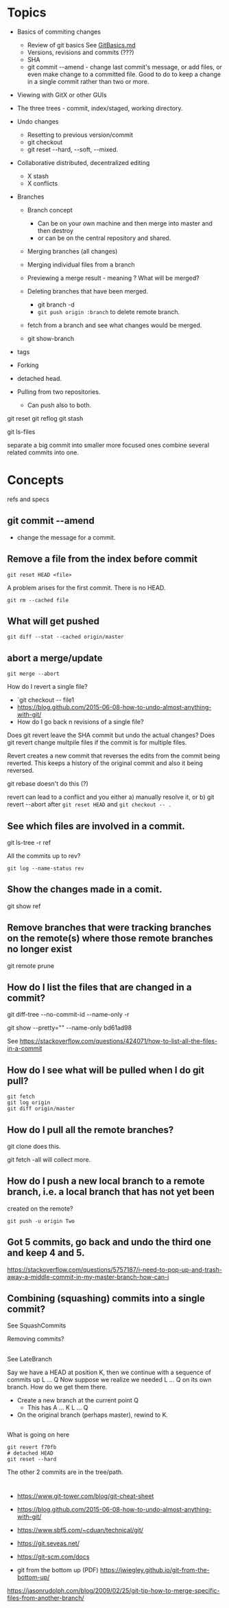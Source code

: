 # Topics

+ Basics of commiting changes
  + Review of git basics See [GitBasics.md](GitBasics.md)
  + Versions, revisions and commits (???)
  + SHA
  + git commit --amend - change last commit's message, or add files, or even make change to a
    committed file.  Good to do to keep a change in a single commit rather than two or more.
+ Viewing with GitX or other GUIs
+ The three trees - commit, index/staged, working directory.
+ Undo changes
  + Resetting to previous version/commit
  + git checkout
  + git reset --hard, --soft, --mixed.
+ Collaborative distributed, decentralized editing
   + X stash
   + X conflicts
+ Branches
  + Branch concept
     + Can be on your own machine and then merge into master and then destroy
	 + or can be on the central repository and shared.
  + Merging branches (all changes)
  + Merging individual files from a branch
  + Previewing a merge result - meaning ?  What will be merged?
  + Deleting branches that have been merged.
    + git branch -d <branch name>
	+ `git push origin :branch` to delete remote branch.

  + fetch from a branch and see what changes would be merged.
  + git show-branch
  
+ tags
+ Forking

+ detached head.

+ Pulling from two repositories.
  + Can push also to both.

git reset
git reflog
git stash


git ls-files


separate a big commit into smaller more focused ones
combine several related commits into one.


# Concepts
refs and specs

## git commit --amend
  +  change the message for a commit.

## Remove a file from the index before commit

```
git reset HEAD <file>
```

A problem arises for the first commit.
There is no HEAD. 
```
git rm --cached file
```

## What will get pushed
```
git diff --stat --cached origin/master
```

## abort a merge/update
```
git merge --abort
```

How do I revert a single file?
 + `git checkout -- file1 
 + https://blog.github.com/2015-06-08-how-to-undo-almost-anything-with-git/
 + How do I go back n revisions of a single file?
 
 Does git revert leave the SHA commit but undo the actual changes?
 Does git revert change multpile files if the commit is for multiple files.
 
 
 
Revert creates a new commit that reverses the edits from the commit being reverted.
This keeps a history of the original commit and also it being reversed.

git rebase doesn't do this (?)


revert can lead to a conflict and you either a) manually resolve it, 
or b) git revert --abort after `git reset HEAD` and `git checkout -- .`
 

## See which files are involved in a commit.
git ls-tree -r ref


All the commits up to rev?
```
git log --name-status rev
```



## Show the changes made in a comit.
git show ref


## Remove branches that were tracking branches on the remote(s) where those remote branches no   longer exist
 git remote prune <remote>

## How do I list the files that are changed in a commit?

git diff-tree --no-commit-id --name-only -r

git show --pretty="" --name-only bd61ad98   

See https://stackoverflow.com/questions/424071/how-to-list-all-the-files-in-a-commit
 
 

## How do I see what will be pulled when I do git pull?
```
git fetch
git log origin
git diff origin/master
```

## How do I pull all the remote branches?
git clone does this.

git fetch -all will collect more.


## How do I push a new local branch to a remote branch, i.e. a local branch that has not yet been
created on the remote?
```
git push -u origin Two
```


## Got 5 commits, go back and undo the third one and keep 4 and 5.

https://stackoverflow.com/questions/5757187/i-need-to-pop-up-and-trash-away-a-middle-commit-in-my-master-branch-how-can-i



## Combining (squashing) commits into a single commit?
See SquashCommits


Removing commits?



##
See  LateBranch

Say we have a HEAD at position K, then we continue with a sequence of commits up L ... Q
Now suppose we realize we needed L ... Q on its own branch.
How do we get them there.

+ Create a new branch at the current point Q
  + This has A ... K L ... Q
+ On the original branch (perhaps master), rewind to K.


##


What is going on here
```
git revert f70fb
# detached HEAD
git reset --hard
```
The other 2 commits are in the tree/path.


#
+ https://www.git-tower.com/blog/git-cheat-sheet

+ https://blog.github.com/2015-06-08-how-to-undo-almost-anything-with-git/
+ https://www.sbf5.com/~cduan/technical/git/
+ https://git.seveas.net/
+ https://git-scm.com/docs


+ git from the bottom up (PDF) https://jwiegley.github.io/git-from-the-bottom-up/


https://jasonrudolph.com/blog/2009/02/25/git-tip-how-to-merge-specific-files-from-another-branch/
